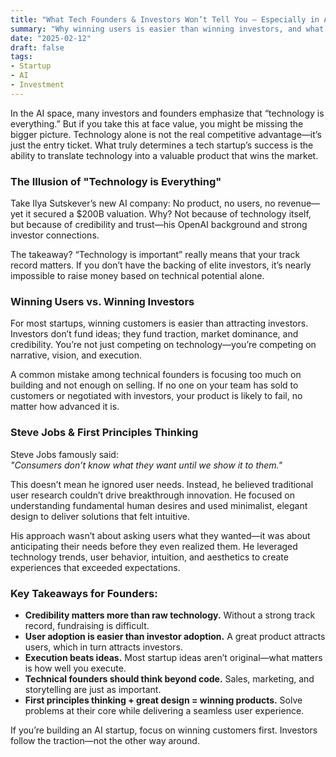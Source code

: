 ```yaml
---
title: "What Tech Founders & Investors Won’t Tell You — Especially in AI"
summary: "Why winning users is easier than winning investors, and what really matters in AI startups."
date: "2025-02-12"
draft: false
tags:
- Startup
- AI
- Investment
---
```


In the AI space, many investors and founders emphasize that “technology is everything.” But if you take this at face value, you might be missing the bigger picture. Technology alone is not the real competitive advantage—it’s just the entry ticket. What truly determines a tech startup’s success is the ability to translate technology into a valuable product that wins the market.

### The Illusion of "Technology is Everything"

Take Ilya Sutskever’s new AI company: No product, no users, no revenue—yet it secured a $200B valuation. Why? Not because of technology itself, but because of credibility and trust—his OpenAI background and strong investor connections. 

The takeaway? “Technology is important” really means that your track record matters. If you don’t have the backing of elite investors, it’s nearly impossible to raise money based on technical potential alone.

### Winning Users vs. Winning Investors

For most startups, winning customers is easier than attracting investors. Investors don’t fund ideas; they fund traction, market dominance, and credibility. You’re not just competing on technology—you’re competing on narrative, vision, and execution.

A common mistake among technical founders is focusing too much on building and not enough on selling. If no one on your team has sold to customers or negotiated with investors, your product is likely to fail, no matter how advanced it is. 

### Steve Jobs & First Principles Thinking

Steve Jobs famously said:  
*"Consumers don’t know what they want until we show it to them."*  

This doesn’t mean he ignored user needs. Instead, he believed traditional user research couldn’t drive breakthrough innovation. He focused on understanding fundamental human desires and used minimalist, elegant design to deliver solutions that felt intuitive.

His approach wasn’t about asking users what they wanted—it was about anticipating their needs before they even realized them. He leveraged technology trends, user behavior, intuition, and aesthetics to create experiences that exceeded expectations.

### Key Takeaways for Founders:

- **Credibility matters more than raw technology.** Without a strong track record, fundraising is difficult.
- **User adoption is easier than investor adoption.** A great product attracts users, which in turn attracts investors.
- **Execution beats ideas.** Most startup ideas aren’t original—what matters is how well you execute.
- **Technical founders should think beyond code.** Sales, marketing, and storytelling are just as important.
- **First principles thinking + great design = winning products.** Solve problems at their core while delivering a seamless user experience.

If you’re building an AI startup, focus on winning customers first. Investors follow the traction—not the other way around.
